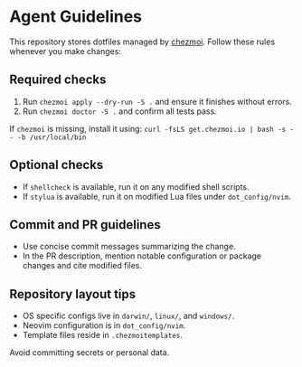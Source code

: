 # Agent Guidelines

This repository stores dotfiles managed by [chezmoi](https://github.com/twpayne/chezmoi).
Follow these rules whenever you make changes:

## Required checks
1. Run `chezmoi apply --dry-run -S .` and ensure it finishes without errors.
2. Run `chezmoi doctor -S .` and confirm all tests pass.

If `chezmoi` is missing, install it using:
`curl -fsLS get.chezmoi.io | bash -s -- -b /usr/local/bin`

## Optional checks
- If `shellcheck` is available, run it on any modified shell scripts.
- If `stylua` is available, run it on modified Lua files under `dot_config/nvim`.

## Commit and PR guidelines
- Use concise commit messages summarizing the change.
- In the PR description, mention notable configuration or package changes and cite modified files.

## Repository layout tips
- OS specific configs live in `darwin/`, `linux/`, and `windows/`.
- Neovim configuration is in `dot_config/nvim`.
- Template files reside in `.chezmoitemplates`.

Avoid committing secrets or personal data.
